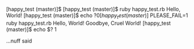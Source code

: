 [happy_test (master)]$ 
[happy_test (master)]$ ruby happy_test.rb 
Hello, World!
[happy_test (master)]$ echo $?
0
[happy_test (master)]$ PLEASE_FAIL=1 ruby happy_test.rb 
Hello, World!
Goodbye, Cruel World!
[happy_test (master)]$ echo $?
1

...nuff said
